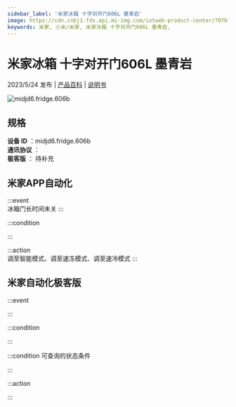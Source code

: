 ```yaml
---
sidebar_label: '米家冰箱 十字对开门606L 墨青岩'
image: https://cdn.cnbj1.fds.api.mi-img.com/iotweb-product-center/707bf28c9c782ac6452063a00e31aa53_1680516973409.png?GalaxyAccessKeyId=AKVGLQWBOVIRQ3XLEW&Expires=9223372036854775807&Signature=Xm2uJZ1X3tEc2MvkRZW12zDTfcE=
keywords: 米家, 小米/米家, 米家冰箱 十字对开门606L 墨青岩, 
---
```

# 米家冰箱 十字对开门606L 墨青岩

2023/5/24 发布 | [产品百科](https://home.mi.com/webapp/content/baike/product/index.html?model=midjd6.fridge.606b/) | [说明书](https://home.mi.com/views/introduction.html?model=midjd6.fridge.606b&region=cn)

![midjd6.fridge.606b](https://cdn.cnbj1.fds.api.mi-img.com/iotweb-product-center/707bf28c9c782ac6452063a00e31aa53_1680516973409.png?GalaxyAccessKeyId=AKVGLQWBOVIRQ3XLEW&Expires=9223372036854775807&Signature=Xm2uJZ1X3tEc2MvkRZW12zDTfcE=)

## 规格  
> 
**设备 ID** ：midjd6.fridge.606b  
**通讯协议** ：  
**极客版**  ： 待补充 


## 米家APP自动化  

:::event  
冰箱门长时间未关
:::

:::condition  

:::

:::action   
调至智能模式、调至速冻模式、调至速冷模式
:::

## 米家自动化极客版  

:::event  

:::

:::condition  

:::

:::condition 可查询的状态条件  

:::

:::action  

:::

        
